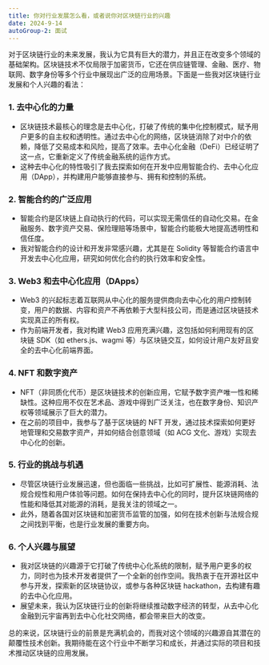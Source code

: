 ```yaml
---
title: 你对行业发展怎么看，或者说你对区块链行业的兴趣
date: 2024-9-14
autoGroup-2: 面试
---
```


对于区块链行业的未来发展，我认为它具有巨大的潜力，并且正在改变多个领域的基础架构。区块链技术不仅局限于加密货币，它还在供应链管理、金融、医疗、物联网、数字身份等多个行业中展现出广泛的应用场景。下面是一些我对区块链行业发展和个人兴趣的看法：

### 1. **去中心化的力量**
   - 区块链技术最核心的理念是去中心化，打破了传统的集中化控制模式，赋予用户更多的自主权和透明性。通过去中心化的网络，区块链消除了对中介的依赖，降低了交易成本和风险，提高了效率。去中心化金融（DeFi）已经证明了这一点，它重新定义了传统金融系统的运作方式。
   - 这种去中心化的特性吸引了我去探索如何在开发中应用智能合约、去中心化应用（DApp），并构建用户能够直接参与、拥有和控制的系统。

### 2. **智能合约的广泛应用**
   - 智能合约是区块链上自动执行的代码，可以实现无需信任的自动化交易。在金融服务、数字资产交易、保险理赔等场景中，智能合约能极大地提高透明性和信任度。
   - 我对智能合约的设计和开发非常感兴趣，尤其是在 Solidity 等智能合约语言中开发去中心化应用，研究如何优化合约的执行效率和安全性。

### 3. **Web3 和去中心化应用（DApps）**
   - Web3 的兴起标志着互联网从中心化的服务提供商向去中心化的用户控制转变，用户的数据、内容和资产不再依赖于大型科技公司，而是通过区块链技术实现真正的所有权。
   - 作为前端开发者，我对构建 Web3 应用充满兴趣，这包括如何利用现有的区块链 SDK（如 ethers.js、wagmi 等）与区块链交互，如何设计用户友好且安全的去中心化前端界面。

### 4. **NFT 和数字资产**
   - NFT（非同质化代币）是区块链技术的创新应用，它赋予数字资产唯一性和稀缺性。这种应用不仅在艺术品、游戏中得到广泛关注，也在数字身份、知识产权等领域展示了巨大的潜力。
   - 在之前的项目中，我参与了基于区块链的 NFT 开发，通过技术探索如何更好地管理和交易数字资产，并如何结合创意领域（如 ACG 文化、游戏）实现去中心化的创新。

### 5. **行业的挑战与机遇**
   - 尽管区块链行业发展迅速，但也面临一些挑战，比如可扩展性、能源消耗、法规合规性和用户体验等问题。如何在保持去中心化的同时，提升区块链网络的性能和降低其对能源的消耗，是我关注的领域之一。
   - 此外，随着各国对区块链和加密货币监管的加强，如何在技术创新与法规合规之间找到平衡，也是行业发展的重要方向。

### 6. **个人兴趣与展望**
   - 我对区块链的兴趣源于它打破了传统中心化系统的限制，赋予用户更多的权力，同时也为技术开发者提供了一个全新的创作空间。我热衷于在开源社区中参与开发，探索新的区块链协议，或参与各种区块链 hackathon，去构建有趣的去中心化应用。
   - 展望未来，我认为区块链行业的创新将继续推动数字经济的转型，从去中心化金融到元宇宙再到去中心化社交网络，都会带来巨大的改变。

总的来说，区块链行业的前景是充满机会的，而我对这个领域的兴趣源自其潜在的颠覆性技术创新。我期待能在这个行业中不断学习和成长，并通过实际的项目和技术推动区块链的应用发展。
